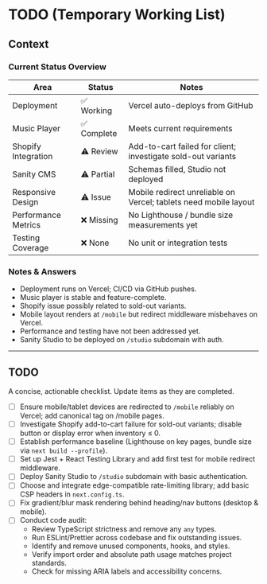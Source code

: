 # TODO (Temporary Working List)

## Context

### Current Status Overview
| Area | Status | Notes |
|------|--------|-------|
| Deployment | ✅ Working | Vercel auto-deploys from GitHub |
| Music Player | ✅ Complete | Meets current requirements |
| Shopify Integration | ⚠️ Review | Add-to-cart failed for client; investigate sold-out variants |
| Sanity CMS | ⚠️ Partial | Schemas filled, Studio not deployed |
| Responsive Design | ⚠️ Issue | Mobile redirect unreliable on Vercel; tablets need mobile layout |
| Performance Metrics | ❌ Missing | No Lighthouse / bundle size measurements yet |
| Testing Coverage | ❌ None | No unit or integration tests |

### Notes & Answers
- Deployment runs on Vercel; CI/CD via GitHub pushes.
- Music player is stable and feature-complete.
- Shopify issue possibly related to sold-out variants.
- Mobile layout renders at `/mobile` but redirect middleware misbehaves on Vercel.
- Performance and testing have not been addressed yet.
- Sanity Studio to be deployed on `/studio` subdomain with auth.

---

## TODO
A concise, actionable checklist. Update items as they are completed.

- [ ] Ensure mobile/tablet devices are redirected to `/mobile` reliably on Vercel; add canonical tag on /mobile pages.
- [ ] Investigate Shopify add-to-cart failure for sold-out variants; disable button or display error when inventory ≤ 0.
- [ ] Establish performance baseline (Lighthouse on key pages, bundle size via `next build --profile`).
- [ ] Set up Jest + React Testing Library and add first test for mobile redirect middleware.
- [ ] Deploy Sanity Studio to `/studio` subdomain with basic authentication.
- [ ] Choose and integrate edge-compatible rate-limiting library; add basic CSP headers in `next.config.ts`.
- [ ] Fix gradient/blur mask rendering behind heading/nav buttons (desktop & mobile).
- [ ] Conduct code audit:
  - Review TypeScript strictness and remove any `any` types.
  - Run ESLint/Prettier across codebase and fix outstanding issues.
  - Identify and remove unused components, hooks, and styles.
  - Verify import order and absolute path usage matches project standards.
  - Check for missing ARIA labels and accessibility concerns.
